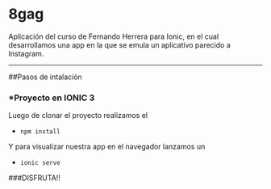 # 8gag

Aplicación del curso de Fernando Herrera para Ionic, en el cual desarrollamos una app en la que se emula
un aplicativo parecido a Instagram.

***
##Pasos de intalación

### *Proyecto  en IONIC 3
Luego de clonar el proyecto realizamos el 

* `npm install`

Y para visualizar nuestra app en el navegador lanzamos un 
* `ionic serve`


###DISFRUTA!!


